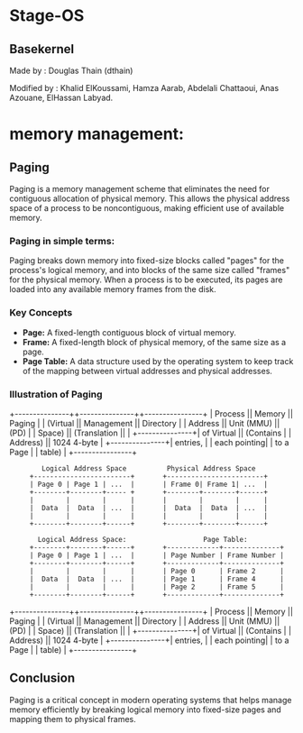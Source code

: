 # Stage-OS

## Basekernel
Made by : Douglas Thain (dthain)

Modified by : Khalid ElKoussami, Hamza Aarab, Abdelali Chattaoui, Anas Azouane, ElHassan Labyad.


# memory management:
## Paging
Paging is a memory management scheme that eliminates the need for contiguous allocation of physical memory. This allows the physical address space of a process to be noncontiguous, making efficient use of available memory.
### Paging in simple terms:
Paging breaks down memory into fixed-size blocks called "pages" for the process's logical memory, and into blocks of the same size called "frames" for the physical memory. When a process is to be executed, its pages are loaded into any available memory frames from the disk.
### Key Concepts
- **Page:** A fixed-length contiguous block of virtual memory.
- **Frame:** A fixed-length block of physical memory, of the same size as a page.
- **Page Table:** A data structure used by the operating system to keep track of the mapping between virtual addresses and physical addresses.
### Illustration of Paging

+---------------++---------------++----------------+
|   Process     ||  Memory       ||  Paging        |
|   (Virtual    ||  Management   ||  Directory     |
|    Address    ||  Unit (MMU)   ||  (PD)          |
|    Space)     ||  (Translation ||                |
+---------------+|   of Virtual  ||  (Contains     |
                 |   Address)    ||   1024 4-byte  |
                 +---------------+|   entries,     |
                                  |   each pointing|
                                  |   to a Page    |
                                  |   table)       |
                                  +----------------+

            Logical Address Space          Physical Address Space
         +------------------------+       +------------------------+
         | Page 0 | Page 1 | ...  |       | Frame 0| Frame 1| ...  |
         +--------+--------+----- +       +--------+--------+------+
         |        |        |      |       |        |        |      |
         |  Data  |  Data  | ...  |       |  Data  |  Data  | ...  |
         |        |        |      |       |        |        |      |
         +--------+--------+------+       +--------+--------+------+

           Logical Address Space:                   Page Table:
         +--------+--------+------+       +-------------+--------------+
         | Page 0 | Page 1 | ...  |       | Page Number | Frame Number |
         +--------+--------+------+       +-------------+--------------+
         |        |        |      |       | Page 0      | Frame 2      |
         |  Data  |  Data  | ...  |       | Page 1      | Frame 4      |
         |        |        |      |       | Page 2      | Frame 5      |
         +--------+--------+------+       +-------------+--------------+
+---------------++---------------++----------------+
|   Process     ||  Memory       ||  Paging        |
|   (Virtual    ||  Management   ||  Directory     |
|    Address    ||  Unit (MMU)   ||  (PD)          |
|    Space)     ||  (Translation ||                |
+---------------+|   of Virtual  ||  (Contains     |
                 |   Address)    ||   1024 4-byte  |
                 +---------------+|   entries,     |
                                  |   each pointing|
                                  |   to a Page    |
                                  |   table)       |
                                  +----------------+


## Conclusion
Paging is a critical concept in modern operating systems that helps manage memory efficiently by breaking logical memory into fixed-size pages and mapping them to physical frames.
